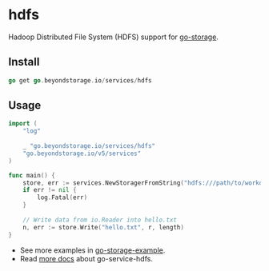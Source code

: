 # hdfs 

Hadoop Distributed File System (HDFS) support for [go-storage](https://github.com/beyondstorage/go-storage).

## Install

```go
go get go.beyondstorage.io/services/hdfs
```

## Usage

```go
import (
	"log"
	
	_ "go.beyondstorage.io/services/hdfs"
	"go.beyondstorage.io/v5/services"
)

func main() {
	store, err := services.NewStoragerFromString("hdfs:///path/to/workdir?endpoint=tcp:<host>:<port>")
	if err != nil {
		log.Fatal(err)
	}
	
	// Write data from io.Reader into hello.txt
	n, err := store.Write("hello.txt", r, length)
}
```

- See more examples in [go-storage-example](https://github.com/beyondstorage/go-storage-example).
- Read [more docs](https://beyondstorage.io/docs/go-storage/services/hdfs) about go-service-hdfs.